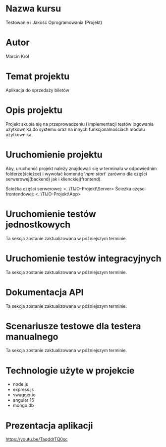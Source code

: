 # Nazwa kursu
Testowanie i Jakość Oprogramowania (Projekt)

# Autor
Marcin Król

# Temat projektu
Aplikacja do sprzedaży biletów

# Opis projektu
Projekt skupia się na przeprowadzeniu i implementacji testów logowania użytkownika do systemu oraz na innych funkcjonalnościach modułu użytkownika.

# Uruchomienie projektu
Aby, uruchomić projekt należy znajdować się w terminalu w odpowiednim folderze(ścieżce) i wywołać komendę '_npm start_' zarówno dla części serwerowej(backend) jak 
i klienckiej(frontend).

Ścieżka części serwerowej: <..\TIJO-Projekt\Server>
Ścieżka części frontendowej: <..\TIJO-Projekt\App>


# Uruchomienie testów jednostkowych
Ta sekcja zostanie zaktualizowana w późniejszym terminie.

# Uruchomienie testów integracyjnych
Ta sekcja zostanie zaktualizowana w późniejszym terminie.

# Dokumentacja API
Ta sekcja zostanie zaktualizowana w późniejszym terminie.

# Scenariusze testowe dla testera manualnego
Ta sekcja zostanie zaktualizowana w późniejszym terminie.

# Technologie użyte w projekcie
- node.js
- express.js
- swagger.io
- angular 16
- mongo.db

# Prezentacja aplikacji
https://youtu.be/TaqddrTQ0sc
